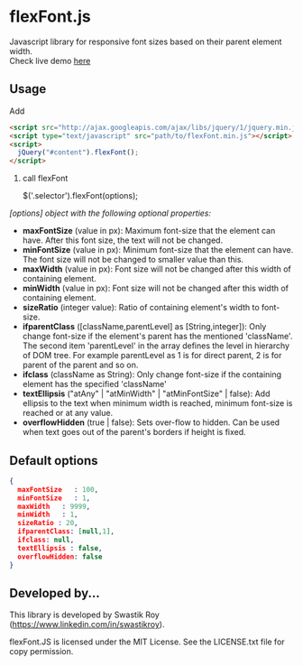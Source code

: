 # flexFont.js
Javascript library for responsive font sizes based on their parent element width.<br />
Check live demo [here](https://jsfiddle.net/royswastik/asakpm29/1/embedded/result/)
## Usage
Add

```html
<script src="http://ajax.googleapis.com/ajax/libs/jquery/1/jquery.min.js"></script>
<script type="text/javascript" src="path/to/flexFont.min.js"></script>
<script>
  jQuery("#content").flexFont();
</script>
```

1. call flexFont

    $('.selector').flexFont(options);
    
*[options] object with the following optional properties:*

- **maxFontSize** (value in px): Maximum font-size that the element can have. After this font size, the text will not be changed.
- **minFontSize** (value in px): Minimum font-size that the element can have. The font size will not be changed to smaller value than this.
- **maxWidth** (value in px): Font size will not be changed after this width of containing element. 
- **minWidth** (value in px): Font size will not be changed after this width of containing element. 
- **sizeRatio** (integer value): Ratio of containing element's width to font-size.
- **ifparentClass** ([className,parentLevel] as [String,integer]): Only change font-size if the element's parent has the mentioned 'className'. The second item 'parentLevel' in the array defines the level in hierarchy of DOM tree. For example parentLevel as 1 is for direct parent, 2 is for parent of the parent and so on. 
- **ifclass** (className as String): Only change font-size if the containing element has the specified 'className'
- **textEllipsis** ("atAny" | "atMinWidth" | "atMinFontSize" | false): Add ellipsis to the text when minimum width is reached, minimum font-size is reached or at any value.
- **overflowHidden** (true | false): Sets over-flow to hidden. Can be used when text goes out of the parent's borders if height is fixed.
    
    
## Default options
```json
{
  maxFontSize   : 100,
  minFontSize   : 1,
  maxWidth   : 9999,
  minWidth   : 1,
  sizeRatio : 20,
  ifparentClass: [null,1],
  ifclass: null,
  textEllipsis : false,
  overflowHidden: false
}
```


## Developed by... ##

This library is developed by Swastik Roy (https://www.linkedin.com/in/swastikroy).

flexFont.JS is licensed under the MIT License. See the LICENSE.txt file for copy permission.

